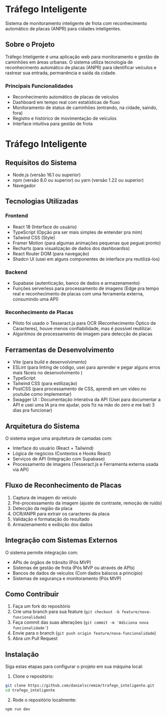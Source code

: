 # Tráfego Inteligente

Sistema de monitoramento inteligente de frota com reconhecimento automático de placas (ANPR) para cidades inteligentes.

## Sobre o Projeto

Tráfego Inteligente é uma aplicação web para monitoramento e gestão de caminhões em áreas urbanas. O sistema utiliza tecnologia de reconhecimento automático de placas (ANPR) para identificar veículos e rastrear sua entrada, permanência e saída da cidade.

### Principais Funcionalidades

- Reconhecimento automático de placas de veículos
- Dashboard em tempo real com estatísticas de fluxo
- Monitoramento de status de caminhões (entrando, na cidade, saindo, fora)
- Registro e histórico de movimentação de veículos
- Interface intuitiva para gestão de frota

# Tráfego Inteligente
## Requisitos do Sistema

- Node.js (versão 16.1 ou superior)
- npm (versão 8.0 ou superior) ou yarn (versão 1.22 ou superior)
- Navegador

## Tecnologias Utilizadas

### Frontend
- React 18 (Interface do usuário)
- TypeScript (Opção pra ser mais simples de entender pra mim)
- Tailwind CSS (Style)
- Framer Motion (para algumas animações pequenas que peguei pronto)
- Recharts (para visualização de dados dos dashboardss)
- React Router DOM (para navegação)
- Shadcn UI (usei em alguns componentes de interface pra reutilizá-los)

### Backend
- Supabase (autenticação, banco de dados e armazenamento)
- Funções serverless para processamento de imagens (Edge pra tempo real e reconhecimento de placas com uma ferramenta externa, consumindo uma API)

### Reconhecimento de Placas
- Piloto foi usado o Tesseract.js para OCR (Reconhecimento Óptico de Caracteres), houve menos confiabilidade, mas é possível reutilizar.
- Algoritmos de processamento de imagem para detecção de placas

## Ferramentas de Desenvolvimento
- Vite (para build e desenvolvimento)
- ESLint (para linting de código, usei para aprender e pegar alguns erros mais fáceis no desenvolvimento )
- TypeScript
- Tailwind CSS (para estilização)
- PostCSS (para processamento de CSS, aprendi em um vídeo no youtube como implementar)
- Swagger UI : Documentação interativa da API (Usei para documentar a API e usei uma IA pra me ajudar, pois fiz na mão do zero e me bati 3 dias pra funcionar)

## Arquitetura do Sistema

O sistema segue uma arquitetura de camadas com:
- Interface do usuário (React + Tailwind)
- Lógica de negócios (Contextos e Hooks React)
- Serviços de API (Integração com Supabase)
- Processamento de imagens (Tesseract.js e Ferramenta externa usada via API)

## Fluxo de Reconhecimento de Placas

1. Captura de imagem do veículo
2. Pré-processamento da imagem (ajuste de contraste, remoção de ruído)
3. Detecção da região da placa
4. OCR/ANPR para extrair os caracteres da placa
5. Validação e formatação do resultado
6. Armazenamento e exibição dos dados

## Integração com Sistemas Externos

O sistema permite integração com:
- APIs de órgãos de trânsito (Pós MVP)
- Sistemas de gestão de frota (Pós MVP ou através de APIs)
- Bancos de dados de veículos (Com dados báiscos a princípio)
- Sistemas de segurança e monitoramento (Pós MVP)

## Como Contribuir

1. Faça um fork do repositório
2. Crie uma branch para sua feature (`git checkout -b feature/nova-funcionalidade`)
3. Faça commit das suas alterações (`git commit -m 'Adiciona nova funcionalidade'`)
4. Envie para o branch (`git push origin feature/nova-funcionalidade`)
5. Abra um Pull Request

## Instalação

Siga estas etapas para configurar o projeto em sua máquina local:

1. Clone o repositório:
```bash
git clone https://github.com/danielscremim/trafego_inteligente.git
cd trafego_inteligente
```
2. Rode o repositório localmente:
```bash
npm run dev
```
